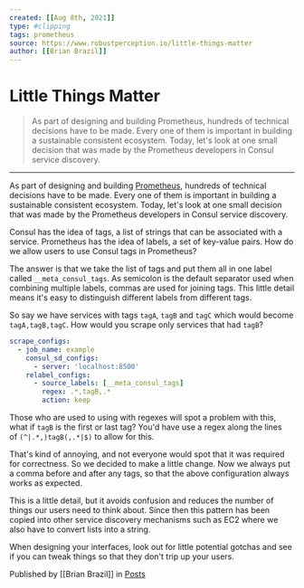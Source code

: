 ```yaml
---
created: [[Aug 8th, 2021]]
type: #clipping
tags: prometheus 
source: https://www.robustperception.io/little-things-matter
author: [[Brian Brazil]] 
---
```

# Little Things Matter

> As part of designing and building Prometheus, hundreds of technical decisions have to be made. Every one of them is important in building a sustainable consistent ecosystem. Today, let's look at one small decision that was made by the Prometheus developers in Consul service discovery.

---
As part of designing and building [Prometheus](https://prometheus.io/), hundreds of technical decisions have to be made. Every one of them is important in building a sustainable consistent ecosystem. Today, let's look at one small decision that was made by the Prometheus developers in Consul service discovery.

Consul has the idea of tags, a list of strings that can be associated with a service. Prometheus has the idea of labels, a set of key-value pairs. How do we allow users to use Consul tags in Prometheus?

The answer is that we take the list of tags and put them all in one label called `__meta_consul_tags`. As semicolon is the default separator used when combining multiple labels, commas are used for joining tags. This little detail means it's easy to distinguish different labels from different tags.

So say we have services with tags `tagA`, `tagB` and `tagC` which would become `tagA,tagB,tagC`. How would you scrape only services that had `tagB`?
```yaml
scrape_configs:
  - job_name: example
    consul_sd_configs:
      - server: 'localhost:8500'
    relabel_configs:
      - source_labels: [__meta_consul_tags]
        regex: .*,tagB,.*
        action: keep
```

Those who are used to using with regexes will spot a problem with this, what if `tagB` is the first or last tag? You'd have use a regex along the lines of `(^|.*,)tagB(,.*|$)` to allow for this.

That's kind of annoying, and not everyone would spot that it was required for correctness. So we decided to make a little change. Now we always put a comma before and after any tags, so that the above configuration always works as expected.

This is a little detail, but it avoids confusion and reduces the number of things our users need to think about. Since then this pattern has been copied into other service discovery mechanisms such as EC2 where we also have to convert lists into a string.

When designing your interfaces, look out for little potential gotchas and see if you can tweak things so that they don't trip up your users.

Published by [[Brian Brazil]] in [Posts](https://www.robustperception.io/category/posts)
